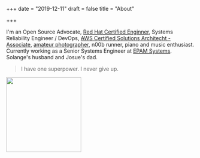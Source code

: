 +++
date = "2019-12-11"
draft = false
title = "About"

+++

I'm an Open Source Advocate, [Red Hat Certified Enginner](https://www.redhat.com/rhtapps/certification/verify/?certId=130-210-537), Systems Reliability Engineer / DevOps,  [AWS Certified Solutions Architecht - Associate](https://www.certmetrics.com/amazon/public/badge.aspx?i=1&t=c&d=2018-05-17&ci=AWS00507422), [amateur photographer](https://www.flickr.com/photos/informatux/albums), n00b runner, piano and music enthusiast.<br>
  Currently working as a Senior Systems Engineer at [EPAM Systems](https://www.epam.com/). <br>
Solange's husband and Josue's dad.  

> I have one superpower. I never give up.


<img src="img/profile.jpg" width="200">
